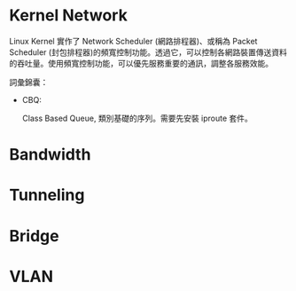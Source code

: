 # Kernel Network

Linux Kernel 實作了 Network Scheduler (網路排程器)、或稱為 Packet Scheduler (封包排程器)的頻寬控制功能。透過它，可以控制各網路裝置傳送資料的吞吐量。使用頻寬控制功能，可以優先服務重要的通訊，調整各服務效能。

詞彙錦囊：

* CBQ:

  Class Based Queue, 類別基礎的序列。需要先安裝 iproute 套件。

# Bandwidth
   
# Tunneling
   
# Bridge
   
 # VLAN
